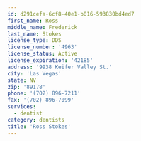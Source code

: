 ```yaml
---
id: d291cefa-6cf8-40e1-b016-593830bd4ed7
first_name: Ross
middle_name: Frederick
last_name: Stokes
license_type: DDS
license_number: '4963'
license_status: Active
license_expiration: '42185'
address: '9938 Keifer Valley St.'
city: 'Las Vegas'
state: NV
zip: '89178'
phone: '(702) 896-7211'
fax: '(702) 896-7099'
services:
  - dentist
category: dentists
title: 'Ross Stokes'
---
```

